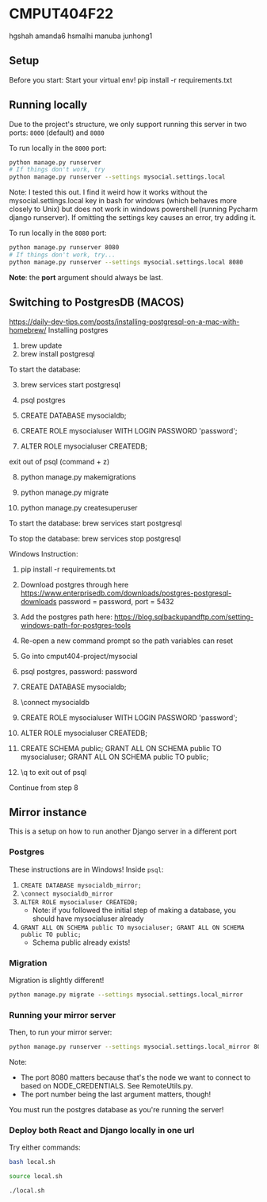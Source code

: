 # CMPUT404F22

hgshah
amanda6
hsmalhi
manuba
junhong1

## Setup

Before you start:
Start your virtual env!
pip install -r requirements.txt

## Running locally

Due to the project's structure, we only support running this server in two ports: `8000` (default) and `8080`

To run locally in the `8000` port:

```bash
python manage.py runserver
# If things don't work, try
python manage.py runserver --settings mysocial.settings.local
```

Note: I tested this out. I find it weird how it works without the mysocial.settings.local key in bash for windows (which
behaves more closely to Unix) but does not work in windows powershell (running Pycharm django runserver). If omitting
the settings key causes an error, try adding it.

To run locally in the `8080` port:

```bash
python manage.py runserver 8080
# If things don't work, try...
python manage.py runserver --settings mysocial.settings.local 8080
```

**Note**: the **port** argument should always be last.

## Switching to PostgresDB (MACOS)
https://daily-dev-tips.com/posts/installing-postgresql-on-a-mac-with-homebrew/
Installing postgres

1. brew update
2. brew install postgresql

To start the database:

3. brew services start postgresql

4. psql postgres

5. CREATE DATABASE mysocialdb;

6. CREATE ROLE mysocialuser WITH LOGIN PASSWORD 'password';

7. ALTER ROLE mysocialuser CREATEDB;

exit out of psql (command + z)

8. python manage.py makemigrations

9. python manage.py migrate

10. python manage.py createsuperuser

To start the database:
brew services start postgresql

To stop the database:
brew services stop postgresql

Windows Instruction:

1. pip install -r requirements.txt

2. Download postgres through here https://www.enterprisedb.com/downloads/postgres-postgresql-downloads password = password, port = 5432

3. Add the postgres path here: https://blog.sqlbackupandftp.com/setting-windows-path-for-postgres-tools

4. Re-open a new command prompt so the path variables can reset

5. Go into cmput404-project/mysocial

6. psql postgres, password: password

7. CREATE DATABASE mysocialdb;

8. \connect mysocialdb

9. CREATE ROLE mysocialuser WITH LOGIN PASSWORD 'password';

10. ALTER ROLE mysocialuser CREATEDB;

11. CREATE SCHEMA public; GRANT ALL ON SCHEMA public TO mysocialuser; GRANT ALL ON SCHEMA public TO public;

12. \q to exit out of psql

Continue from step 8

## Mirror instance

This is a setup on how to run another Django server in a different port

### Postgres

These instructions are in Windows! Inside `psql`:

1. `CREATE DATABASE mysocialdb_mirror;`
2. `\connect mysocialdb_mirror`
3. `ALTER ROLE mysocialuser CREATEDB;`
   - Note: if you followed the initial step of making a database, you should have mysocialuser already
4. `GRANT ALL ON SCHEMA public TO mysocialuser; GRANT ALL ON SCHEMA public TO public;`
   - Schema public already exists!

### Migration

Migration is slightly different!

```bash
python manage.py migrate --settings mysocial.settings.local_mirror
```

### Running your mirror server

Then, to run your mirror server:

```bash
python manage.py runserver --settings mysocial.settings.local_mirror 8080
```

Note:
- The port 8080 matters because that's the node we want to connect to based on NODE_CREDENTIALS. See RemoteUtils.py.
- The port number being the last argument matters, though!

You must run the postgres database as you're running the server!

### Deploy both React and Django locally in one url

Try either commands:

```bash
bash local.sh
````

```bash
source local.sh
```

```bash
./local.sh
```

